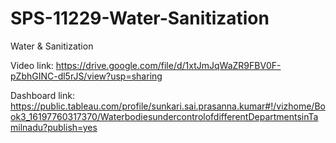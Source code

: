 # SPS-11229-Water-Sanitization
Water &amp; Sanitization

Video link: https://drive.google.com/file/d/1xtJmJqWaZR9FBV0F-pZbhGINC-dl5rJS/view?usp=sharing

Dashboard link: https://public.tableau.com/profile/sunkari.sai.prasanna.kumar#!/vizhome/Book3_16197760317370/WaterbodiesundercontrolofdifferentDepartmentsinTamilnadu?publish=yes
